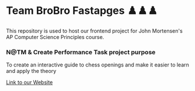 # Team BroBro Fastapges ♟️♟️♟️

This repository is used to host our frontend project for John Mortensen's AP Computer Science Principles course.

### N@TM & Create Performance Task project purpose

To create an interactive guide to chess openings and make it easier to learn and apply the theory

[Link to our Website](https://taiyoi.github.io/TeamBroBro/)
